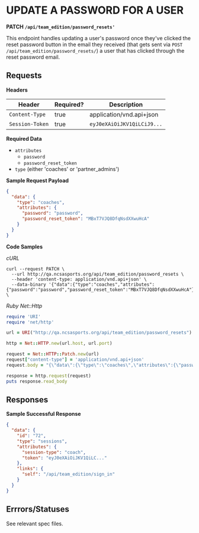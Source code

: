 # UPDATE A PASSWORD FOR A USER

**PATCH `/api/team_edition/password_resets'`**

This endpoint handles updating a user's password once they've clicked the reset password button in the email they received (that gets sent via `POST /api/team_edition/password_resets/`) a user that has clicked through the reset password email.

## Requests

**Headers**

| Header          | Required? | Description                |
|-----------------|-----------|----------------------------|
| `Content-Type`  | true      | application/vnd.api+json   |
| `Session-Token` | true      | `eyJ0eXAiOiJKV1QiLCiJ9...` |

**Required Data**

* `attributes`
  - `password`
  - `password_reset_token`
* `type` (either 'coaches' or 'partner_admins')

**Sample Request Payload**

```json
{
  "data": {
    "type": "coaches",
    "attributes": {
      "password": "password",
      "password_reset_token": "MBxT7VJQ8DfqNsdXXwuHcA"
    }
  }
}
 ```


**Code Samples**

_cURL_

```shell
curl --request PATCH \
  --url http://qa.ncsasports.org/api/team_edition/password_resets \
  --header 'content-type: application/vnd.api+json' \
  --data-binary '{"data":{"type":"coaches","attributes":{"password":"password","password_reset_token":"MBxT7VJQ8DfqNsdXXwuHcA"}}}' \
```


_Ruby Net::Http_

```ruby
require 'URI'
require 'net/http'

url = URI("http://qa.ncsasports.org/api/team_edition/password_resets")

http = Net::HTTP.new(url.host, url.port)

request = Net::HTTP::Patch.new(url)
request["content-type"] = 'application/vnd.api+json'
request.body = "{\"data\":{\"type\":\"coaches\",\"attributes\":{\"password\":\"password\",\"password_reset_token\":\"MBxT7VJQ8DfqNsdXXwuHcA\"}}}"

response = http.request(request)
puts response.read_body
```

## Responses

**Sample Successful Response**

```json
{
  "data": {
    "id": "72",
    "type": "sessions",
    "attributes": {
      "session-type": "coach",
      "token": "eyJ0eXAiOiJKV1QiLC..."
    },
    "links": {
      "self": "/api/team_edition/sign_in"
    }
  }
}
```

## Errrors/Statuses

See relevant spec files.
